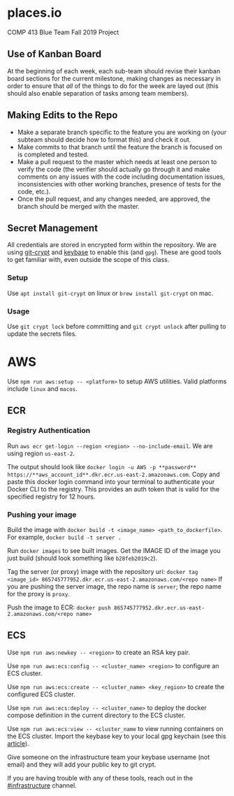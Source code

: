 # places.io
COMP 413 Blue Team Fall 2019 Project

## Use of Kanban Board
At the beginning of each week, each sub-team should revise their kanban board sections for the current milestone, making changes as necessary in order to ensure that *all* of the things to do for the week are layed out (this should also enable separation of tasks among team members).

## Making Edits to the Repo
* Make a separate branch specific to the feature you are working on (your subteam should decide how to format this) and check it out.
* Make commits to that branch until the feature the branch is focused on is completed and tested.
* Make a pull request to the master which needs at least one person to verify the code (the verifier should actually go through it and make comments on any issues with the code including documentation issues, inconsistencies with other working branches, presence of tests for the code, etc.).
* Once the pull request, and any changes needed, are approved, the branch should be merged with the master.

## Secret Management

All credentials are stored in encrypted form within the repository. 
We are using [git-crypt](https://github.com/AGWA/git-crypt) and [keybase](https://keybase.io) to enable this (and `gpg`).
These are good tools to get familiar with, even outside the scope of this class.

### Setup

Use `apt install git-crypt` on linux or `brew install git-crypt` on mac.

### Usage

Use `git crypt lock` before committing and `git crypt unlock` after pulling to update the secrets files. 

# AWS

Use `npm run aws:setup -- <platform>` to setup AWS utilities. Valid platforms include `linux` and `macos`. 

## ECR
### Registry Authentication
Run `aws ecr get-login --region <region> --no-include-email`. We are using region `us-east-2`.

The output should look like `docker login -u AWS -p **password** https://**aws_account_id**.dkr.ecr.us-east-2.amazonaws.com`. Copy and paste this docker login command into
your terminal to authenticate your Docker CLI to the registry. This provides an auth token that is
valid for the specified registry for 12 hours.

### Pushing your image
Build the image with `docker build -t <image_name> <path_to_dockerfile>`. For example,
`docker build -t server .`

Run `docker images` to see built images. Get the IMAGE ID of the image you just build
(should look something like `b28feb2019c2`).

Tag the server (or proxy) image with the repository uri:
`docker tag <image_id> 865745777952.dkr.ecr.us-east-2.amazonaws.com/<repo name>`
If you are pushing the server image, the repo name is `server`; the repo name for the proxy
is `proxy`.

Push the image to ECR:
`docker push 865745777952.dkr.ecr.us-east-2.amazonaws.com/<repo name>`

## ECS

Use `npm run aws:newkey -- <region>` to create an RSA key pair.

Use `npm run aws:ecs:config -- <cluster_name> <region>` to configure an ECS cluster.

Use `npm run aws:ecs:create -- <cluster_name> <key_region>` to create the configured ECS cluster.

Use `npm run aws:ecs:deploy -- <cluster_name>` to deploy the docker compose definition in the current directory to the ECS cluster.

Use `npm run aws:ecs:view -- <cluster_name` to view running containers on the ECS cluster.
Import the keybase key to your local gpg keychain (see this [article](https://www.keybits.net/post/import-keybase-private-key/)).

Give someone on the infrastructure team your keybase username (not email) and they will add your public key to git crypt.

If you are having trouble with any of these tools, reach out in the [#infrastructure](https://blueteam-comp413.slack.com/messages/CNN0P23B6) channel.
